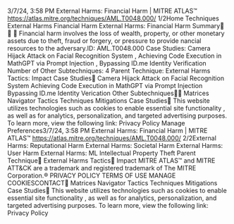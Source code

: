 3/7/24, 3:58 PM External Harms: Financial Harm | MITRE ATLAS™
https://atlas.mitre.org/techniques/AML.T0048.000/ 1/2Home Techniques External Harms Financial Harm
External Harms: Financial Harm
Summary󰅂 󰅂 󰅂
Financial harm involves the loss of wealth, property, or other
monetary assets due to theft, fraud or forgery, or pressure to
provide  nancial resources to the adversary.ID: AML.T0048.000
Case Studies: Camera
Hijack Attack on Facial
Recognition System ,
Achieving Code Execution in
MathGPT via Prompt
Injection , Bypassing ID.me
Identity Verification
Number of Other
Subtechniques: 4
Parent Technique: External
Harms
Tactics: Impact
Case Studies󰅀
Camera Hijack Attack on Facial Recognition System
Achieving Code Execution in MathGPT via Prompt Injection
Bypassing ID.me Identity Veri cation
Other Subtechniques󰅀󰍜 Matrices Navigator Tactics Techniques Mitigations Case Studies󰍝
This website utilizes technologies such as cookies to enable essential site functionality , as well as
for analytics, personalization, and targeted advertising purposes. To learn more, view the following
link: Privacy Policy
Manage Preferences3/7/24, 3:58 PM External Harms: Financial Harm | MITRE ATLAS™
https://atlas.mitre.org/techniques/AML.T0048.000/ 2/2External Harms: Reputational Harm
External Harms: Societal Harm
External Harms: User Harm
External Harms: ML Intellectual Property Theft
Parent Technique󰅀
External Harms
Tactics󰅀
Impact
MITRE ATLAS™ and MITRE ATT&CK are a trademark and registered
trademark of The MITRE Corporation.®
PRIVACY POLICY TERMS OF USE MANAGE COOKIESCONTACT󰍜 Matrices Navigator Tactics Techniques Mitigations Case Studies󰍝
This website utilizes technologies such as cookies to enable essential site functionality , as well as
for analytics, personalization, and targeted advertising purposes. To learn more, view the following
link: Privacy Policy